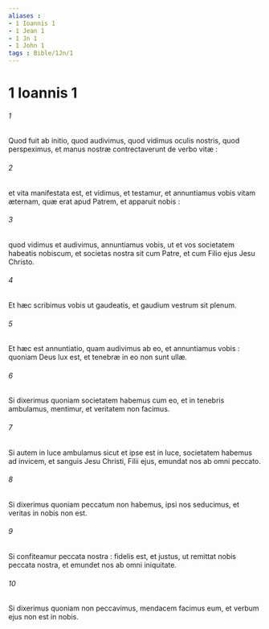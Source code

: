 ```yaml
---
aliases : 
- 1 Ioannis 1
- 1 Jean 1
- 1 Jn 1
- 1 John 1
tags : Bible/1Jn/1
---
```


# 1 Ioannis 1

###### 1
Quod fuit ab initio, quod audivimus, quod vidimus oculis nostris, quod perspeximus, et manus nostræ contrectaverunt de verbo vitæ :
###### 2
et vita manifestata est, et vidimus, et testamur, et annuntiamus vobis vitam æternam, quæ erat apud Patrem, et apparuit nobis :
###### 3
quod vidimus et audivimus, annuntiamus vobis, ut et vos societatem habeatis nobiscum, et societas nostra sit cum Patre, et cum Filio ejus Jesu Christo.
###### 4
Et hæc scribimus vobis ut gaudeatis, et gaudium vestrum sit plenum.
###### 5
Et hæc est annuntiatio, quam audivimus ab eo, et annuntiamus vobis : quoniam Deus lux est, et tenebræ in eo non sunt ullæ.
###### 6
Si dixerimus quoniam societatem habemus cum eo, et in tenebris ambulamus, mentimur, et veritatem non facimus.
###### 7
Si autem in luce ambulamus sicut et ipse est in luce, societatem habemus ad invicem, et sanguis Jesu Christi, Filii ejus, emundat nos ab omni peccato.
###### 8
Si dixerimus quoniam peccatum non habemus, ipsi nos seducimus, et veritas in nobis non est.
###### 9
Si confiteamur peccata nostra : fidelis est, et justus, ut remittat nobis peccata nostra, et emundet nos ab omni iniquitate.
###### 10
Si dixerimus quoniam non peccavimus, mendacem facimus eum, et verbum ejus non est in nobis.
